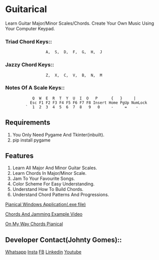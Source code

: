 # Guitarical
Learn Guitar Major/Minor Scales/Chords. Create Your Own Music Using Your Computer Keypad.

### Triad Chord Keys::
                      A,  S,  D,  F,  G,  H,  J
### Jazzy Chord Keys::
                      Z,  X,  C,  V,  B,  N,  M

### Notes Of A Scale Keys::
                Q  W  E  R  T  Y  U  I  O   P      {   }     |
               Esc F1 F2 F3 F4 F5 F6 F7 F8 Insert Home PgUp NumLock
             `  1  2  3  4  5  6  7  8   9   0     -     =    -
  
                        
## Requirements
1. You Only Need Pygame And Tkinter(inbuilt).
2. pip install pygame

## Features
1. Learn All Major And Minor Guitar Scales.
2. Learn Chords In Major/Minor Scale.
3. Jam To Your Favourite Songs.
4. Color Scheme For Easy Understanding.
5. Understand How To Build Chords.
6. Understand Chord Patterns And Progressions.

[Pianical Windows Application(.exe file)](https://drive.google.com/file/d/19St_YspY8KqPLPgyydqqhMfeay2Jp1yR/view?usp=sharing)

[Chords And Jamming Example Video](https://www.youtube.com/watch?v=B0TjbzHoWek)

[On My Way Chords Pianical](https://www.youtube.com/watch?v=z89nB4Fn2t8)

## Developer Contact(Johnty Gomes)::
[Whatsapp](http://api.whatsapp.com/send?phone=+919773211427)
[Insta](http://instagram.com/johntygomes7)
[FB](https://www.facebook.com/guitarical.guy.7/)
[Linkedin](https://www.linkedin.com/in/johnty-g-315946b9/)
[Youtube](https://www.youtube.com/c/GuitaricalMaster/)
